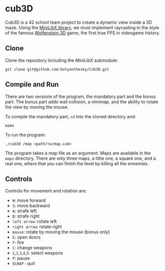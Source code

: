 # cub3D

Cub3D is a 42 school team project to create a dynamic view inside a 3D maze. Using the [MiniLibX library](https://github.com/42Paris/minilibx-linux), we must implement raycasting in the style of the famous [Wolfenstein 3D](http://users.atw.hu/wolf3d/) game, the first true FPS in videogame history.

## Clone

Clone the repository including the MiniLibX submodule:

```shell
git clone git@github.com:botyonthesky/Cub3D.git
```

## Compile and Run

There are two versions of the program, the mandatory part and the bonus part. The bonus part adds wall collision, a minimap, and the ability to rotate the view by moving the mouse.

To compile the mandatory part, `cd` into the cloned directory and:

```shell
make
```

To run the program:

```shell
./cub3d /map <path/to/map.cub>
```

The program takes a map file as an argument. Maps are available in the `maps` directory. 
There are only three maps, a little one, a square one, and a real one, where that you can finish the level by killing all the ennemies.

## Controls

Controls for movement and rotation are:

- `W`: move forward
- `S`: move backward
- `A`: strafe left
- `D`: strafe right
- `left arrow`: rotate left
- `right arrow`: rotate right
- `mouse`: rotate by moving the mouse (bonus only)
- `E`: open doors
- `F`: fire
- `C`: change weapons
- `1`,`2`,`3`,`4`,`5`: select wespons
- `P`: pause
- `ECHAP` : quit


